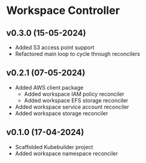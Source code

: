 # Workspace Controller

## v0.3.0 (15-05-2024)

- Added S3 access point support
- Refactored main loop to cycle through reconcilers

## v0.2.1 (07-05-2024)

- Added AWS client package
  - Added workspace IAM policy reconciler
  - Added workspace EFS storage reconciler
- Added workspace service account reconciler
- Added workspace storage reconciler

## v0.1.0 (17-04-2024)

- Scaffolded Kubebuilder project
- Added workspace namespace reconciler
